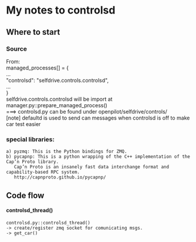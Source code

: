 # My notes to controlsd 
## Where to start

### Source
From:  
  managed_processes[] = {  
   ...  
   "controlsd": "selfdrive.controls.controlsd",  
   ...  
  }  
  selfdrive.controls.controlsd will be import at manager.py::prepare_managed_process()  
  ===> controlsd.py can be found under openpilot/selfdrive/controls/  
    [note] defaultd is used to send can messages when controlsd is off to make car test easier

### special libraries:
    a) pyzmq: This is the Python bindings for ZMQ.
    b) pycapnp: This is a python wrapping of the C++ implementation of the Cap’n Proto library.
       Cap’n Proto is an insanely fast data interchange format and capability-based RPC system.
       http://capnproto.github.io/pycapnp/
    
## Code flow
#### controlsd_thread()
    controlsd.py::controlsd_thread()
    -> create/register zmq socket for comunicating msgs.
    -> get_car()
